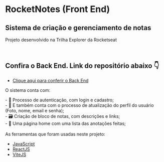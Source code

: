 <h1>RocketNotes (Front End)</h1>
<h2>Sistema de criação e gerenciamento de notas</h2>
<p>Projeto desenvolvido na Trilha Explorer da Rocketseat</p> <br>

<h2>Confira o Back End. Link do repositório abaixo 👇</h2>

- [Clique aqui para conferir o Back End](https://github.com/KaikeRochaDev/rocketnotes-api) <br>

<p>O sistema conta com: </p> 
- 📝 Processo de autenticação, com login e cadastro; <br>
- 📝 E também conta com o processo de atualização do perfil do usuário (Foto, nome, email e senha); <br>
- 🗃 Criação de bloco de notas, com descrições e links; <br>
- 🏢 Uma página home com uma lista das anotações feitas; <br>

<br>
As ferramentas que foram usadas neste projeto:

- [JavaScript](https://developer.mozilla.org/pt-BR/docs/Web/JavaScript)
- [ReactJS](https://pt-br.reactjs.org/)
- [ViteJS](https://vitejs.dev/)



